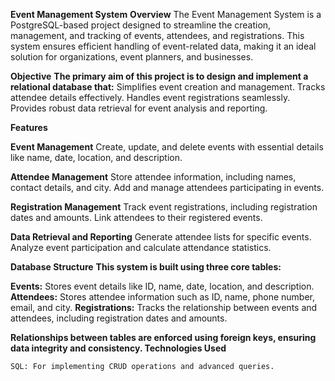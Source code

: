 **Event Management System**
**Overview**
The Event Management System is a PostgreSQL-based project designed to streamline the creation, management, and tracking of events, attendees, and registrations. This system ensures efficient handling of event-related data, making it an ideal solution for organizations, event planners, and businesses.

**Objective**
**The primary aim of this project is to design and implement a relational database that:**
    Simplifies event creation and management.
    Tracks attendee details effectively.
    Handles event registrations seamlessly.
    Provides robust data retrieval for event analysis and reporting.

**Features**

  **Event Management**
        Create, update, and delete events with essential details like name, date, location, and description.

  **Attendee Management**
        Store attendee information, including names, contact details, and city.
        Add and manage attendees participating in events.

  **Registration Management**
        Track event registrations, including registration dates and amounts.
        Link attendees to their registered events.

  **Data Retrieval and Reporting**
        Generate attendee lists for specific events.
        Analyze event participation and calculate attendance statistics.

**Database Structure**
**This system is built using three core tables:**

  **Events:** Stores event details like ID, name, date, location, and description.
  **Attendees:** Stores attendee information such as ID, name, phone number, email, and city.
  **Registrations:** Tracks the relationship between events and attendees, including registration dates and amounts.

**Relationships between tables are enforced using foreign keys, ensuring data integrity and consistency.
Technologies Used**

    SQL: For implementing CRUD operations and advanced queries.
